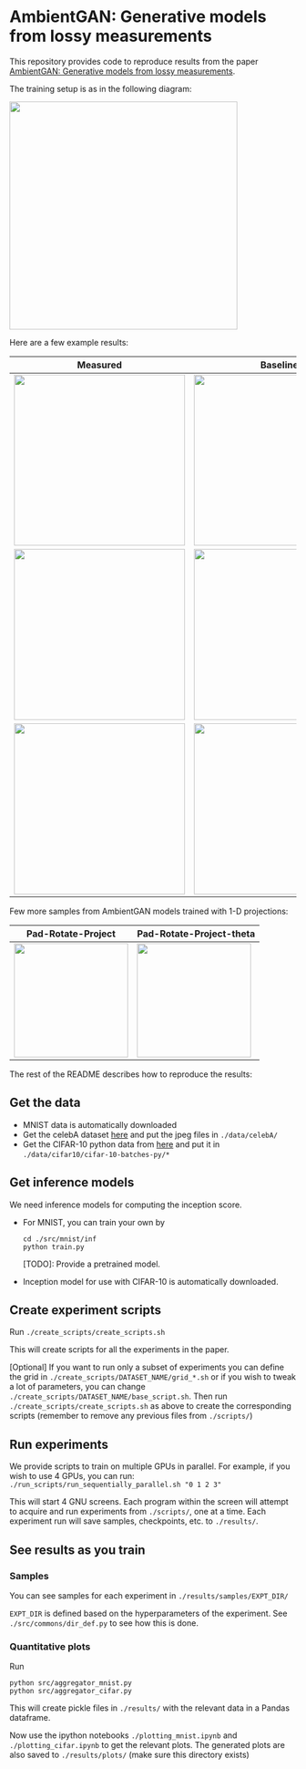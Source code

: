 # AmbientGAN: Generative models from lossy measurements

This repository provides code to reproduce results from the paper [AmbientGAN: Generative models from lossy measurements](https://openreview.net/forum?id=Hy7fDog0b).

The training setup is as in the following diagram:

<img src="https://github.com/AshishBora/ambient-gan/blob/master/setup.png" width="400">

Here are a few example results:

Measured | Baseline | AmbientGAN (ours)
---------------|-----------------|------------
<img src="https://github.com/AshishBora/ambient-gan/blob/master/images/celebA_drop_patch/measured.png" width="300"> | <img src="https://github.com/AshishBora/ambient-gan/blob/master/images/celebA_drop_patch/inpaint_ns.png" width="300"> | <img src="https://github.com/AshishBora/ambient-gan/blob/master/images/celebA_drop_patch/ambient.png" width="300">
<img src="https://github.com/AshishBora/ambient-gan/blob/master/images/celebA_blur_addnoise/measured.png" width="300"> | <img src="https://github.com/AshishBora/ambient-gan/blob/master/images/celebA_blur_addnoise/wiener_deconv.png" width="300"> | <img src="https://github.com/AshishBora/ambient-gan/blob/master/images/celebA_blur_addnoise/ambient.png" width="300">
<img src="https://github.com/AshishBora/ambient-gan/blob/master/images/cifar_drop_independent/measured.png" width="300"> | <img src="https://github.com/AshishBora/ambient-gan/blob/master/images/cifar_drop_independent/unmeasure_blur.png" width="300"> | <img src="https://github.com/AshishBora/ambient-gan/blob/master/images/cifar_drop_independent/ambient.png" width="300">

Few more samples from AmbientGAN models trained with 1-D projections:

Pad-Rotate-Project | Pad-Rotate-Project-theta
---------------|-----------------
<img src="https://github.com/AshishBora/ambient-gan/blob/master/images/mnist_pad_rotate_project/ambient.png" width="200"> | <img src="https://github.com/AshishBora/ambient-gan/blob/master/images/mnist_pad_rotate_project_with_theta/ambient.png" width="200">


The rest of the README describes how to reproduce the results:

Get the data
---
- MNIST data is automatically downloaded
- Get the celebA dataset [here](http://mmlab.ie.cuhk.edu.hk/projects/CelebA.html) and put the jpeg files in `./data/celebA/`
- Get the CIFAR-10 python data from [here](https://www.cs.toronto.edu/~kriz/cifar.html) and put it in `./data/cifar10/cifar-10-batches-py/*`


Get inference models
---
We need inference models for computing the inception score. 

- For MNIST, you can train your own by
    ```
    cd ./src/mnist/inf
    python train.py
    ```

    [TODO]: Provide a pretrained model.
    <!-- Alternatively, get a pretrained inference model for MNIST from <> and put the checkpoint in `./src/mnist/inf/ckpt/*`
    -->

- Inception model for use with CIFAR-10 is automatically downloaded.


Create experiment scripts
---

Run `./create_scripts/create_scripts.sh`

This will create scripts for all the experiments in the paper.

[Optional] If you want to run only a subset of experiments you can define the grid in `./create_scripts/DATASET_NAME/grid_*.sh` or if you wish to tweak a lot of parameters, you can change `./create_scripts/DATASET_NAME/base_script.sh`. Then run `./create_scripts/create_scripts.sh` as above to create the corresponding scripts (remember to remove any previous files from `./scripts/`)


Run experiments
---

We provide scripts to train on multiple GPUs in parallel. For example, if you wish to use 4 GPUs, you can run:
`./run_scripts/run_sequentially_parallel.sh "0 1 2 3"`

This will start 4 GNU screens. Each program within the screen will attempt to acquire and run experiments from `./scripts/`, one at a time. Each experiment run will save samples, checkpoints, etc. to `./results/`.


See results as you train
---

### Samples

You can see samples for each experiment in `./results/samples/EXPT_DIR/`

`EXPT_DIR` is defined based on the hyperparameters of the experiment. See `./src/commons/dir_def.py` to see how this is done.

### Quantitative plots

Run
```
python src/aggregator_mnist.py
python src/aggregator_cifar.py
```

This will create pickle files in `./results/` with the relevant data in a Pandas dataframe.

Now use the ipython notebooks `./plotting_mnist.ipynb` and `./plotting_cifar.ipynb` to get the relevant plots. The generated plots are also saved to `./results/plots/` (make sure this directory exists)
